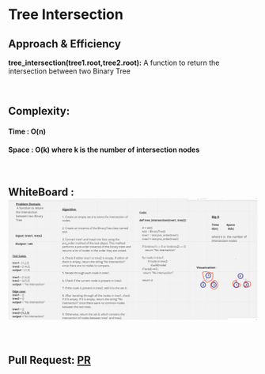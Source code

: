 # Tree Intersection



## Approach & Efficiency


**tree_intersection(tree1.root,tree2.root):**  A function to return the intersection between two Binary Tree

<br>


## Complexity:
#### Time : O(n)

#### Space : O(k) where k is  the number of intersection nodes

<br>

## WhiteBoard : ![CC32](./CC32.PNG)


<br>

## Pull Request: [PR](https://github.com/DohaKhamaiseh/data-structures-and-algorithms/pull/53)